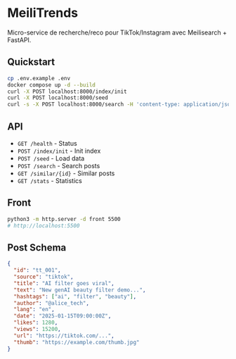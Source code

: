 # MeiliTrends

Micro-service de recherche/reco pour TikTok/Instagram avec Meilisearch + FastAPI.

## Quickstart
```bash
cp .env.example .env
docker compose up -d --build
curl -X POST localhost:8000/index/init
curl -X POST localhost:8000/seed
curl -s -X POST localhost:8000/search -H 'content-type: application/json' -d '{"q":"ai","hitsPerPage":5}'
```

## API
- `GET /health` - Status
- `POST /index/init` - Init index
- `POST /seed` - Load data
- `POST /search` - Search posts
- `GET /similar/{id}` - Similar posts
- `GET /stats` - Statistics

## Front
```bash
python3 -m http.server -d front 5500
# http://localhost:5500
```

## Post Schema
```json
{
  "id": "tt_001",
  "source": "tiktok",
  "title": "AI filter goes viral",
  "text": "New genAI beauty filter demo...",
  "hashtags": ["ai", "filter", "beauty"],
  "author": "@alice_tech",
  "lang": "en",
  "date": "2025-01-15T09:00:00Z",
  "likes": 1280,
  "views": 15200,
  "url": "https://tiktok.com/...",
  "thumb": "https://example.com/thumb.jpg"
}
```
